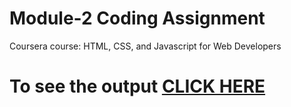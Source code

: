 

# Module-2 Coding Assignment

Coursera course: HTML, CSS, and Javascript for Web Developers

# To see the output [CLICK HERE](https://ankita101242.github.io/Coursera-HTML-CSS-and-JavaScript-for-Web-Developers/Assignments/module-2/index.html)


